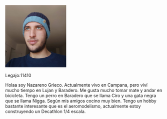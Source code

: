 <img src="https://raw.githubusercontent.com/pdep-utn-frd/presentacion-NazarenoGrieco/master/foto.jpeg" alt="foto" width=195 height=200>

Legajo:11410

Holaa soy Nazareno Grieco. Actualmente vivo en Campana, pero viví mucho tiempo en Lujan y Baradero. Me gusta mucho tomar mate y andar en bicicleta. Tengo un perro en Baradero que se llama Ciro y una gata negra que se llama Nigga. Según mis amigos cocino muy bien. Tengo un hobby bastante interesante que es el aeromodelismo, actualmente estoy construyendo un Decathlon 1/4 escala.
